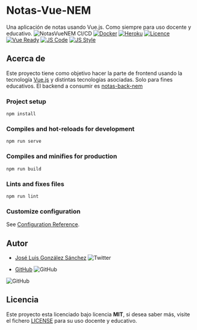 # Notas-Vue-NEM

Una aplicación de notas usando Vue.js. Como siempre para uso docente y educativo.
![NotasVueNEM CI/CD](https://github.com/joseluisgs/notas-vue-nem/workflows/NotasVueNEM%20CI/CD/badge.svg)
[![Docker](https://img.shields.io/badge/Docker-Ready-blue)](https://hub.docker.com/r/joseluisgs/notas-vue-nem)
[![Heroku](https://img.shields.io/badge/Heroku-Ready-blueviolet)](https://notas-vue-nem.herokuapp.com/)
[![Licence](https://img.shields.io/github/license/joseluisgs/NodeMonRest)](https://github.com/joseluisgs/NodeMonRest/blob/master/LICENSE)
[![Vue Ready](https://img.shields.io/badge/Vue.js-%20Ready-%2342b983)](https://es.vuejs.org/)
[![JS Code](https://img.shields.io/badge/JS%20Code-ES2019-yellow)](https://www.ecma-international.org/ecma-262)
[![JS Style](https://img.shields.io/badge/JS%20Style-AirBnB-ff69b4)](https://airbnb.io/javascript)

## Acerca de
Este proyecto tiene como objetivo hacer la parte de frontend usando la tecnología [Vue.js](https://es.vuejs.org/index.html) y distintas tecnologías asociadas. Solo para fines educativos. El backend a consumir es [notas-back-nem](https://github.com/joseluisgs/notas-back-nem)

### Project setup
```
npm install
```

### Compiles and hot-reloads for development
```
npm run serve
```

### Compiles and minifies for production
```
npm run build
```

### Lints and fixes files
```
npm run lint
```

### Customize configuration
See [Configuration Reference](https://cli.vuejs.org/config/).

## Autor
* [José Luis González Sánchez](https://twitter.com/joseluisgonsan) ![Twitter](https://img.shields.io/twitter/follow/joseluisgonsan?style=social)


* [GitHub](https://github.com/joseluisgs) ![GitHub](https://img.shields.io/github/followers/joseluisgs?style=social)

![GitHub](https://img.shields.io/github/last-commit/joseluisgs/notas-vue-nem)

## Licencia
Este proyecto esta licenciado bajo licencia __MIT__, si desea saber más, visite el fichero [LICENSE](https://github.com/joseluisgs/notas-vue-nem/blob/master/LICENSE) para su uso docente y educativo.


